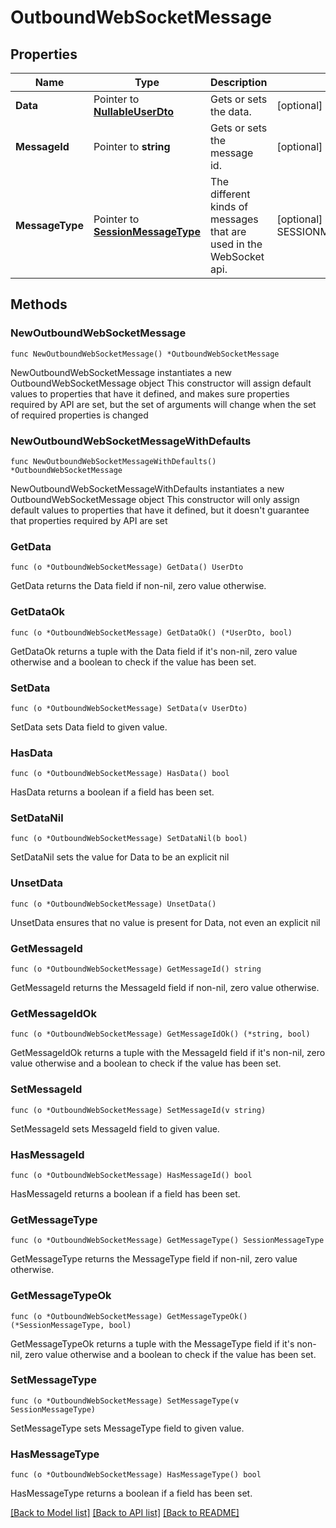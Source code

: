# OutboundWebSocketMessage

## Properties

Name | Type | Description | Notes
------------ | ------------- | ------------- | -------------
**Data** | Pointer to [**NullableUserDto**](UserDto.md) | Gets or sets the data. | [optional] 
**MessageId** | Pointer to **string** | Gets or sets the message id. | [optional] 
**MessageType** | Pointer to [**SessionMessageType**](SessionMessageType.md) | The different kinds of messages that are used in the WebSocket api. | [optional] [readonly] [default to SESSIONMESSAGETYPE_USER_UPDATED]

## Methods

### NewOutboundWebSocketMessage

`func NewOutboundWebSocketMessage() *OutboundWebSocketMessage`

NewOutboundWebSocketMessage instantiates a new OutboundWebSocketMessage object
This constructor will assign default values to properties that have it defined,
and makes sure properties required by API are set, but the set of arguments
will change when the set of required properties is changed

### NewOutboundWebSocketMessageWithDefaults

`func NewOutboundWebSocketMessageWithDefaults() *OutboundWebSocketMessage`

NewOutboundWebSocketMessageWithDefaults instantiates a new OutboundWebSocketMessage object
This constructor will only assign default values to properties that have it defined,
but it doesn't guarantee that properties required by API are set

### GetData

`func (o *OutboundWebSocketMessage) GetData() UserDto`

GetData returns the Data field if non-nil, zero value otherwise.

### GetDataOk

`func (o *OutboundWebSocketMessage) GetDataOk() (*UserDto, bool)`

GetDataOk returns a tuple with the Data field if it's non-nil, zero value otherwise
and a boolean to check if the value has been set.

### SetData

`func (o *OutboundWebSocketMessage) SetData(v UserDto)`

SetData sets Data field to given value.

### HasData

`func (o *OutboundWebSocketMessage) HasData() bool`

HasData returns a boolean if a field has been set.

### SetDataNil

`func (o *OutboundWebSocketMessage) SetDataNil(b bool)`

 SetDataNil sets the value for Data to be an explicit nil

### UnsetData
`func (o *OutboundWebSocketMessage) UnsetData()`

UnsetData ensures that no value is present for Data, not even an explicit nil
### GetMessageId

`func (o *OutboundWebSocketMessage) GetMessageId() string`

GetMessageId returns the MessageId field if non-nil, zero value otherwise.

### GetMessageIdOk

`func (o *OutboundWebSocketMessage) GetMessageIdOk() (*string, bool)`

GetMessageIdOk returns a tuple with the MessageId field if it's non-nil, zero value otherwise
and a boolean to check if the value has been set.

### SetMessageId

`func (o *OutboundWebSocketMessage) SetMessageId(v string)`

SetMessageId sets MessageId field to given value.

### HasMessageId

`func (o *OutboundWebSocketMessage) HasMessageId() bool`

HasMessageId returns a boolean if a field has been set.

### GetMessageType

`func (o *OutboundWebSocketMessage) GetMessageType() SessionMessageType`

GetMessageType returns the MessageType field if non-nil, zero value otherwise.

### GetMessageTypeOk

`func (o *OutboundWebSocketMessage) GetMessageTypeOk() (*SessionMessageType, bool)`

GetMessageTypeOk returns a tuple with the MessageType field if it's non-nil, zero value otherwise
and a boolean to check if the value has been set.

### SetMessageType

`func (o *OutboundWebSocketMessage) SetMessageType(v SessionMessageType)`

SetMessageType sets MessageType field to given value.

### HasMessageType

`func (o *OutboundWebSocketMessage) HasMessageType() bool`

HasMessageType returns a boolean if a field has been set.


[[Back to Model list]](../README.md#documentation-for-models) [[Back to API list]](../README.md#documentation-for-api-endpoints) [[Back to README]](../README.md)


